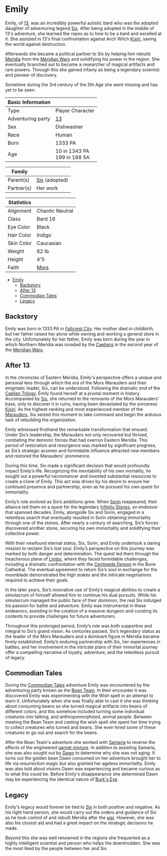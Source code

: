 # Emily

Emily, of [13](13.md), was an incredibly powerful autistic bard who was the adopted daughter of adventuring legend [Six](six.md). After being adopted in the middle of 13's adventure, she learned the ropes as to how to be a bard and excelled at it. She assisted in 13's final confrontation against Arch Witch [Kisiri](../kisiri.md), saving the world against destruction.

Afterwards she became a political partner to Six by helping him rebuild [Meridia](../../Locations/Land/meridia.md) from the [Meridian Wars](../../Events/meridian_wars.md) and solidifying his power in the region. She eventually branched out to become a researcher of magical artifacts and rare powers. Through this she gained infamy as being a legendary scientist and pioneer of discovery.

Sometime during the 3rd century of the 5th Age she went missing and has yet to be seen.

| Basic Information | |
| - | - |
| Type | Player Character |
| Adventuring party | [13](13.md) |
| Sex | Dishwasher |
| Race | Human |
| Born | 1333 PA |
| Age | 10 in 1343 PA<br>199 in 188 5A |

| Family | |
| - | - |
| Parent(s) | [Six](six.md) (adopted)|
| Partner(s) | Her work |

| Statistics | |
| - | - |
| Alignment | Chaotic Neutral |
| Class | Bard 16 |
| Eye Color | Black |
| Hair Color | Indigo |
| Skin Color | Caucasian |
| Weight | 62 lb |
| Height | 4'5 |
| Faith | [Mors](../../Factions/Religions/gods.md#faith-of-the-white) |

- [Emily](#emily)
  - [Backstory](#backstory)
  - [After 13](#after-13)
  - [Commodian Tales](#commodian-tales)
  - [Legacy](#legacy)

## Backstory

Emily was born in 1333 PA in [Fallcrest City](../../Locations/Towns/fallcrest_city.md). Her mother died in childbirth, but her father raised her alone while owning and working a general store in the city. Unfortunately for her father, Emily was born during the year in which Northern Meridia was invaded by the [Caelians](../../Factions/Nations/caelian_empire.md) in the second year of the [Meridian Wars](../../Events/meridian_wars.md).

## After 13

In the chronicles of Eastern Meridia, Emily's perspective offers a unique and personal lens through which the era of the Mors Marauders and their enigmatic leader, Six, can be understood. Following the dramatic end of the [Caelian Trilogy](../../Campaigns/caelian_trilogy.md), Emily found herself at a pivotal moment in history. Accompanied by [Six](six.md), she returned to the remnants of the Mors Marauders’ base, only to discover it in ruins, having been devastated by the sorceress [Kisiri](../kisiri.md). As the highest-ranking and most experienced member of the [Marauders](../../Factions/Organizations/mors_marauders.md), Six seized this moment to take command and begin the arduous task of rebuilding the organization.

Emily witnessed firsthand the remarkable transformation that ensued. Under Six’s leadership, the Marauders not only recovered but thrived, combating the demonic forces that had overrun Eastern Meridia. This period of restoration and resurgence was marked by significant progress, as Six’s strategic acumen and formidable influence attracted new members and restored the Marauders' prominence.

During this time, Six made a significant decision that would profoundly impact Emily’s life. Recognizing the inevitability of his own mortality, he sought out a powerful necromancer and invested substantial resources to create a clone of Emily. This act was driven by his desire to ensure her continued presence and partnership, even as he pursued his own quest for immortality.

Emily’s role evolved as Six’s ambitions grew. When [Sorin](sorin.md) reappeared, their alliance led them on a quest for the legendary [Infinity Stones](../../Objects/prismatic_gems.md), an endeavor that spanned decades. Emily, alongside Six and Sorin, engaged in a relentless search that eventually resulted in Sorin obtaining immortality through one of the stones. After nearly a century of searching, Six’s forces discovered another stone, securing his own immortality and solidifying their collective power.

With their newfound eternal status, Six, Sorin, and Emily undertook a daring mission to reclaim Six’s lost soul. Emily’s perspective on this journey was marked by both danger and determination. The quest led them through the treacherous plane of [Limbo](../../Locations/Planes/limbo.md), where they faced formidable challenges, including a dramatic confrontation with the [Centipede Demon](../centipede_demon.md) in the Bone Cathedral. The eventual agreement to return Six’s soul in exchange for the moonblade demonstrated the high stakes and the intricate negotiations required to achieve their goals.

In the later years, Six’s innovative use of Emily’s magical abilities to create a simulacrum of himself allowed him to continue his dual pursuits. While his simulacrum managed the public face of their dominion, the real Six indulged his passion for battle and adventure. Emily was instrumental in these endeavors, assisting in the creation of a massive dungeon and curating its contents to provide challenges for future adventurers.

Throughout this prolonged period, Emily’s role was both supportive and integral to Six’s grand vision. As centuries passed, Six’s legendary status as the leader of the Mors Marauders and a dominant figure in Meridia became firmly established. Emily’s enduring partnership with Six, her experiences in battles, and her involvement in the intricate plans of their immortal journey offer a compelling narrative of loyalty, adventure, and the relentless pursuit of legacy.

## Commodian Tales

During the [Commodian Tales](../../Campaigns/commodian_tales.md) adventure Emily was encountered by the adventuring party known as the [Bean Team](../bean_team/bean_team.md). In their encounter it was discovered Emily was experimenting with the Wish spell in an attempt to learn it. Unfortunately when she was finally able to cast it she was thinking about consuming beans so she turned magical artifacts into beans of different colors, and this somehow included turning some individual creatures into talking, and anthropomorphized, animal people. Between meeting the Bean Team and casting the wish spell she spent her time trying to collect creatures who turned and beans. She even hired some of these creatures to go out and search for the beans.

After the Bean Team's adventure she worked with [Samaria](../bean_team/samaria.md) to reverse the effects of the engineered [garnet mixture](../../Objects/garnet_stones.md#garnet-mixture). In addition to assisting Samaria, she was also sought out by [Dawn](../bean_team/dawn.md) to determine why she was not aging. It turns out the golden bean Dawn consumed on her adventure brought her to life via resurrection magic but also granted her ageless immortality. Emily was also told about visions Dawn was experiencing and became curious as to what this could be. Before Emily's disappearance she determined Dawn may be experiencing the identical nature of [Burk's Eye](../13/burk.md).

## Legacy

Emily's legacy would forever be tied to [Six](six.md) in both positive and negative. As his right hand person, she would carry out the orders and guidance of Six as he took control of and rebuilt Meridia after the [war](../../Events/meridian_wars.md). However, she was also his closest aid and had a great impact on the strategic decisions he made.

Beyond this she was well renowned in the regions she frequented as a highly intelligent scientist and person who helps the downtrodden. She was the most liked by the people between her and Six.
